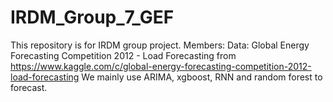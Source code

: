 # IRDM_Group_7_GEF
This repository is for IRDM group project.  Members:  Data: Global Energy Forecasting Competition 2012 - Load Forecasting from https://www.kaggle.com/c/global-energy-forecasting-competition-2012-load-forecasting  We mainly use ARIMA, xgboost, RNN and random forest to forecast.
